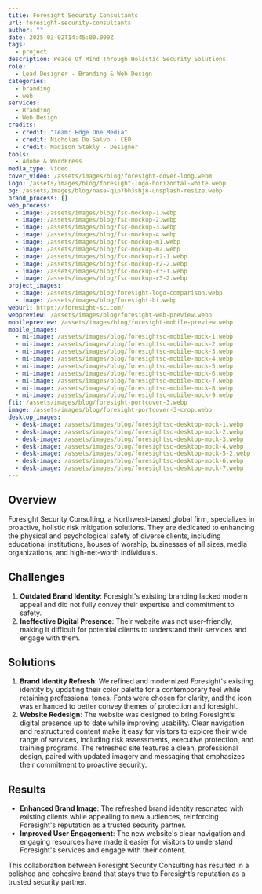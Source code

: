 ```yaml
---
title: Foresight Security Consultants
url: foresight-security-consultants
author: ""
date: 2025-03-02T14:45:00.000Z
tags:
  - project
description: Peace Of Mind Through Holistic Security Solutions
role:
  - Lead Designer - Branding & Web Design
categories:
  - branding
  - web
services:
  - Branding
  - Web Design
credits:
  - credit: "Team: Edge One Media"
  - credit: Nicholas De Salvo - CEO
  - credit: Madison Stekly - Designer
tools:
  - Adobe & WordPress
media_type: Video
cover_video: /assets/images/blog/foresight-cover-long.webm
logo: /assets/images/blog/foresight-logo-horizontal-white.webp
bg: /assets/images/blog/nasa-q1p7bh3shj8-unsplash-resize.webp
brand_process: []
web_process:
  - image: /assets/images/blog/fsc-mockup-1.webp
  - image: /assets/images/blog/fsc-mockup-2.webp
  - image: /assets/images/blog/fsc-mockup-3.webp
  - image: /assets/images/blog/fsc-mockup-4.webp
  - image: /assets/images/blog/fsc-mockup-m1.webp
  - image: /assets/images/blog/fsc-mockup-m2.webp
  - image: /assets/images/blog/fsc-mockup-r2-1.webp
  - image: /assets/images/blog/fsc-mockup-r2-2.webp
  - image: /assets/images/blog/fsc-mockup-r3-1.webp
  - image: /assets/images/blog/fsc-mockup-r3-2.webp
project_images:
  - image: /assets/images/blog/foresight-logo-comparison.webp
  - image: /assets/images/blog/foresight-bi.webp
weburl: https://foresight-sc.com/
webpreview: /assets/images/blog/foresight-web-preview.webp
mobilepreview: /assets/images/blog/foresight-mobile-preview.webp
mobile_images:
  - mi-image: /assets/images/blog/foresightsc-mobile-mock-1.webp
  - mi-image: /assets/images/blog/foresightsc-mobile-mock-2.webp
  - mi-image: /assets/images/blog/foresightsc-mobile-mock-3.webp
  - mi-image: /assets/images/blog/foresightsc-mobile-mock-4.webp
  - mi-image: /assets/images/blog/foresightsc-mobile-mock-5.webp
  - mi-image: /assets/images/blog/foresightsc-mobile-mock-6.webp
  - mi-image: /assets/images/blog/foresightsc-mobile-mock-7.webp
  - mi-image: /assets/images/blog/foresightsc-mobile-mock-8.webp
  - mi-image: /assets/images/blog/foresightsc-mobile-mock-9.webp
fti: /assets/images/blog/foresight-portcover-3.webp
image: /assets/images/blog/foresight-portcover-3-crop.webp
desktop_images:
  - desk-image: /assets/images/blog/foresightsc-desktop-mock-1.webp
  - desk-image: /assets/images/blog/foresightsc-desktop-mock-2.webp
  - desk-image: /assets/images/blog/foresightsc-desktop-mock-3.webp
  - desk-image: /assets/images/blog/foresightsc-desktop-mock-4.webp
  - desk-image: /assets/images/blog/foresightsc-desktop-mock-5-2.webp
  - desk-image: /assets/images/blog/foresightsc-desktop-mock-6.webp
  - desk-image: /assets/images/blog/foresightsc-desktop-mock-7.webp
---
```

## Overview

Foresight Security Consulting, a Northwest-based global firm, specializes in proactive, holistic risk mitigation solutions. They are dedicated to enhancing the physical and psychological safety of diverse clients, including educational institutions, houses of worship, businesses of all sizes, media organizations, and high-net-worth individuals.

## Challenges

1. **Outdated Brand Identity**: Foresight's existing branding lacked modern appeal and did not fully convey their expertise and commitment to safety.
2. **Ineffective Digital Presence**: Their website was not user-friendly, making it difficult for potential clients to understand their services and engage with them.

## Solutions

1. **Brand Identity Refresh**: We refined and modernized Foresight's existing identity by updating their color palette for a contemporary feel while retaining professional tones. Fonts were chosen for clarity, and the icon was enhanced to better convey themes of protection and foresight.
2. **Website Redesign**: The website was designed to bring Foresight’s digital presence up to date while improving usability. Clear navigation and restructured content make it easy for visitors to explore their wide range of services, including risk assessments, executive protection, and training programs. The refreshed site features a clean, professional design, paired with updated imagery and messaging that emphasizes their commitment to proactive security.

## Results

* **Enhanced Brand Image**: The refreshed brand identity resonated with existing clients while appealing to new audiences, reinforcing Foresight's reputation as a trusted security partner.
* **Improved User Engagement**: The new website's clear navigation and engaging resources have made it easier for visitors to understand Foresight's services and engage with their content.

This collaboration between Foresight Security Consulting has resulted in a polished and cohesive brand that stays true to Foresight’s reputation as a trusted security partner.
